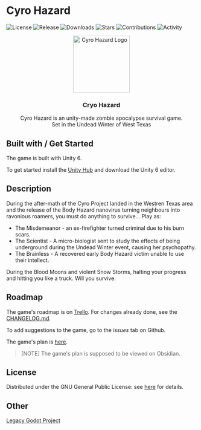# Cyro Hazard

<!--
Summary (no header)
Built with / Get started
Description
Roadmap
License
-->

![License](https://img.shields.io/github/license/Blockitifluy/Cyro-Hazard-Unity.svg)
![Release](https://img.shields.io/github/release/Blockitifluy/Cyro-Hazard-Unity.svg)
![Downloads](https://img.shields.io/github/downloads/Blockitifluy/Cyro-Hazard-Unity/total.svg)
![Stars](https://img.shields.io/github/stars/Blockitifluy/Cyro-Hazard-Unity.svg)
![Contributions](https://img.shields.io/github/contributors/Blockitifluy/Cyro-Hazard-Unity)
![Activity](https://img.shields.io/github/commit-activity/m/Blockitifluy/Cyro-Hazard-Unity)

<div align="center">
<image src="Assets/Icon/icon256.png" width="150" alt="Cyro Hazard Logo"/>

<h3>Cryo Hazard</h3>

Cyro Hazard is an unity-made zombie apocalypse survival game.
<br/>
Set in the Undead Winter of West Texas

</div>

## Built with / Get Started

The game is built with Unity 6.

To get started install the [Unity Hub](https://unity.com/download) and download the Unity 6 editor.

## Description

During the after-math of the Cyro Project landed in the Westren Texas area and the release of the Body Hazard nanovirus turning neighbours into ravonious roamers, you must do anything to survive...
Play as:

- The Misdemeanor - an ex-firefighter turned criminal due to his burn scars.
- The Scientist - A micro-biologist sent to study the effects of being underground during the Undead Winter event, causing her psychopathy.
- The Brainless - A recovered early Body Hazard victim unable to use their intellect.

During the Blood Moons and violent Snow Storms, halting your progress and hitting you like a truck. Will you survive.

## Roadmap

The game's roadmap is on [Trello](https://trello.com/b/6ZjdDMcR/cyro-hazard). For changes already done, see the [CHANGELOG.md](CHANGELOG.md).

To add suggestions to the game, go to the _issues_ tab on Github.

The game's plan is [here](https://github.com/Blockitifluy/Cyro-Hazard-Doc).

> [NOTE]
> The game's plan is supposed to be viewed on Obsidian.

## License

Distributed under the GNU General Public License: see [here](LICENSE) for details.

## Other

[Legacy Godot Project](https://github.com/Blockitifluy/Cyro-Hazard-Godot)
